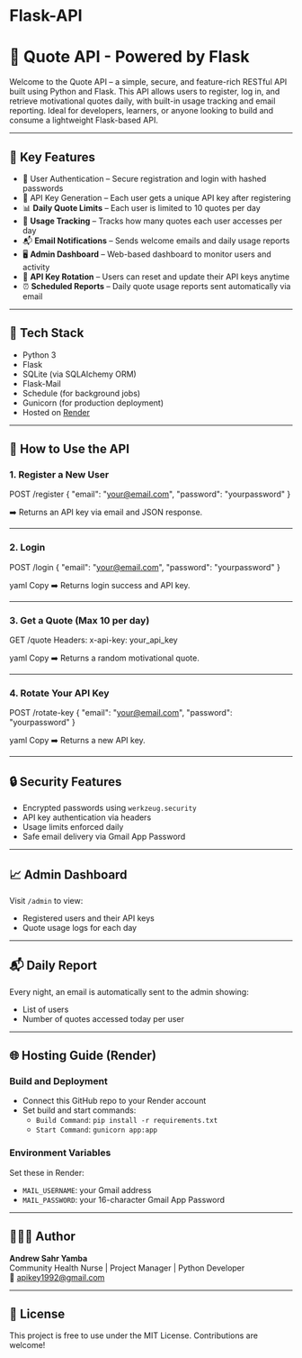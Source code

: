 # Flask-API
# 💬 Quote API - Powered by Flask

Welcome to the Quote API – a simple, secure, and feature-rich RESTful API built using Python and Flask. This API allows users to register, log in, and retrieve motivational quotes daily, with built-in usage tracking and email reporting. Ideal for developers, learners, or anyone looking to build and consume a lightweight Flask-based API.

---

## 🌟 Key Features

- 🔐 User Authentication – Secure registration and login with hashed passwords
- 🔑 API Key Generation – Each user gets a unique API key after registering
- 📊 **Daily Quote Limits** – Each user is limited to 10 quotes per day
- 📅 **Usage Tracking** – Tracks how many quotes each user accesses per day
- 📬 **Email Notifications** – Sends welcome emails and daily usage reports
- 🖥️ **Admin Dashboard** – Web-based dashboard to monitor users and activity
- 🔁 **API Key Rotation** – Users can reset and update their API keys anytime
- ⏰ **Scheduled Reports** – Daily quote usage reports sent automatically via email

---

## 🧰 Tech Stack

- Python 3
- Flask
- SQLite (via SQLAlchemy ORM)
- Flask-Mail
- Schedule (for background jobs)
- Gunicorn (for production deployment)
- Hosted on [Render](https://render.com)

---

## 🚀 How to Use the API

### 1. Register a New User

POST /register
{
"email": "your@email.com",
"password": "yourpassword"
}

➡️ Returns an API key via email and JSON response.

---

### 2. Login

POST /login
{
"email": "your@email.com",
"password": "yourpassword"
}

yaml
Copy
➡️ Returns login success and API key.

---

### 3. Get a Quote (Max 10 per day)
GET /quote
Headers: x-api-key: your_api_key

yaml
Copy
➡️ Returns a random motivational quote.

---

### 4. Rotate Your API Key
POST /rotate-key
{
"email": "your@email.com",
"password": "yourpassword"
}

yaml
Copy
➡️ Returns a new API key.

---

## 🔒 Security Features

- Encrypted passwords using `werkzeug.security`
- API key authentication via headers
- Usage limits enforced daily
- Safe email delivery via Gmail App Password

---

## 📈 Admin Dashboard

Visit `/admin` to view:
- Registered users and their API keys
- Quote usage logs for each day

---

## 📬 Daily Report

Every night, an email is automatically sent to the admin showing:
- List of users
- Number of quotes accessed today per user

---

## 🌐 Hosting Guide (Render)

### Build and Deployment
- Connect this GitHub repo to your Render account
- Set build and start commands:
  - `Build Command`: `pip install -r requirements.txt`
  - `Start Command`: `gunicorn app:app`

### Environment Variables
Set these in Render:
- `MAIL_USERNAME`: your Gmail address
- `MAIL_PASSWORD`: your 16-character Gmail App Password

---

## 👨🏾‍💻 Author

**Andrew Sahr Yamba**  
Community Health Nurse | Project Manager | Python Developer  
📧 apikey1992@gmail.com

---

## 📜 License

This project is free to use under the MIT License. Contributions are welcome!
